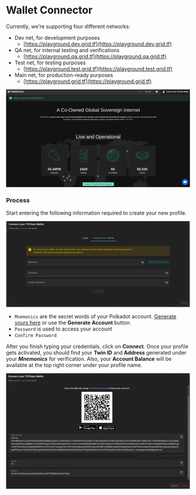 # Wallet Connector

Currently, we're supporting four different networks:

- Dev net, for development purposes
  - [https://playground.dev.grid.tf](https://playground.dev.grid.tf)
- QA net, for internal testing and verifications
  - [https://playground.qa.grid.tf](https://playground.qa.grid.tf)
- Test net, for testing purposes
  - [https://playground.test.grid.tf](https://playground.test.grid.tf)
- Main net, for production-ready purposes
  - [https://playground.grid.tf](https://playground.grid.tf)

![ ](./img/profile_manager1.png)

### Process

Start entering the following information required to create your new profile.

![ ](./img/dev_profile2.png)

- `Mnemonics` are the secret words of your Polkadot account. [Generate yours here](../getstarted/TF_Dashboard/TF_Dashboard.html#create-polkadot-extension-account) or use the **Generate Account** button.
- `Password` is used to access your account
- `Confirm Password`

After you finish typing your credentials, click on **Connect**. Once your profile gets activated, you should find your **Twin ID** and **Address** generated under your **_Mnemonics_** for verification. Also, your **Account Balance** will be available at the top right corner under your profile name.

![ ](./img/dev_profile3.png)

